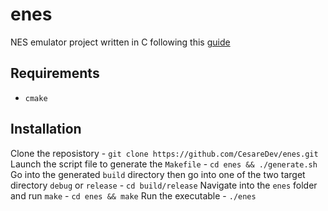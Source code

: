 # enes

NES emulator project written in C following this [guide](https://bugzmanov.github.io/nes_ebook/)

## Requirements

- `cmake`

## Installation

Clone the reposistory 
    - `git clone https://github.com/CesareDev/enes.git`
Launch the script file to generate the `Makefile`
    - `cd enes && ./generate.sh`
Go into the generated `build` directory then go into one of the two target directory `debug` or `release`
    - `cd build/release`
Navigate into the `enes` folder and run `make`
    - `cd enes && make`
Run the executable
    - `./enes`
